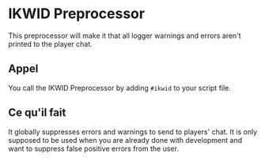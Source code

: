 # IKWID Preprocessor

This preprocessor will make it that all logger warnings and errors aren't printed to the player chat.

## Appel

You call the IKWID Preprocessor by adding `#ikwid` to your script file.

## Ce qu'il fait

It globally suppresses errors and warnings to send to players' chat. It is only supposed to be used when you are already done with development and want to suppress false positive errors from the user.
